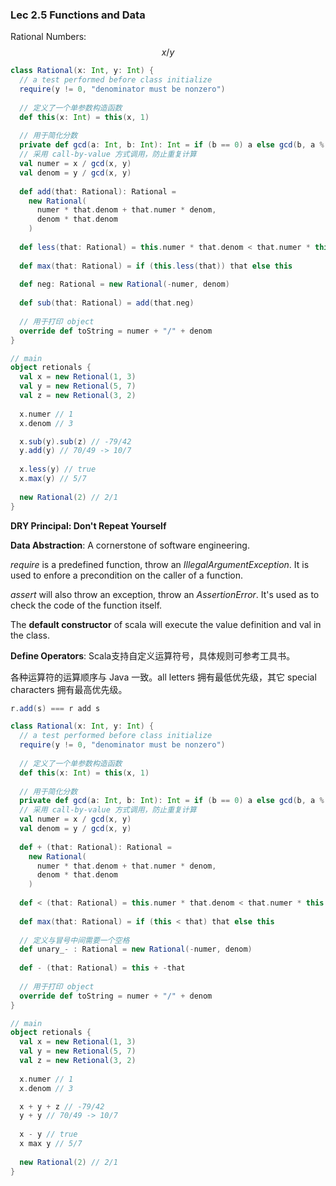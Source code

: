 ### Lec 2.5 Functions and Data

Rational Numbers: 
$$
x/y
$$

```scala
class Rational(x: Int, y: Int) {
  // a test performed before class initialize
  require(y != 0, "denominator must be nonzero")
  
  // 定义了一个单参数构造函数
  def this(x: Int) = this(x, 1)
  
  // 用于简化分数
  private def gcd(a: Int, b: Int): Int = if (b == 0) a else gcd(b, a % b)
  // 采用 call-by-value 方式调用，防止重复计算
  val numer = x / gcd(x, y)
  val denom = y / gcd(x, y)
  
  def add(that: Rational): Rational = 
	new Rational(
      numer * that.denom + that.numer * denom,
      denom * that.denom
    )
  
  def less(that: Rational) = this.numer * that.denom < that.numer * this.denom
  
  def max(that: Rational) = if (this.less(that)) that else this
  
  def neg: Rational = new Rational(-numer, denom)
  
  def sub(that: Rational) = add(that.neg)
  
  // 用于打印 object
  override def toString = numer + "/" + denom
}

// main
object retionals {
  val x = new Retional(1, 3)
  val y = new Retional(5, 7)
  val z = new Retional(3, 2)
  
  x.numer // 1
  x.denom // 3

  x.sub(y).sub(z) // -79/42
  y.add(y) // 70/49 -> 10/7
  
  x.less(y) // true
  x.max(y) // 5/7
  
  new Rational(2) // 2/1
}
```



**DRY Principal: Don't Repeat Yourself**

**Data Abstraction**: A cornerstone of software engineering.



*require* is a predefined function, throw an *IllegalArgumentException*. It is used to enfore a precondition on the caller of a function.

*assert* will also throw an exception, throw an *AssertionError*. It's used as to check the code of the function itself.



The **default constructor** of scala will execute the value definition and val in the class. 



**Define Operators**: Scala支持自定义运算符号，具体规则可参考工具书。

各种运算符的运算顺序与 Java 一致。all letters 拥有最低优先级，其它 special characters 拥有最高优先级。

```scala
r.add(s) === r add s

class Rational(x: Int, y: Int) {
  // a test performed before class initialize
  require(y != 0, "denominator must be nonzero")
  
  // 定义了一个单参数构造函数
  def this(x: Int) = this(x, 1)
  
  // 用于简化分数
  private def gcd(a: Int, b: Int): Int = if (b == 0) a else gcd(b, a % b)
  // 采用 call-by-value 方式调用，防止重复计算
  val numer = x / gcd(x, y)
  val denom = y / gcd(x, y)
  
  def + (that: Rational): Rational = 
	new Rational(
      numer * that.denom + that.numer * denom,
      denom * that.denom
    )
  
  def < (that: Rational) = this.numer * that.denom < that.numer * this.denom
  
  def max(that: Rational) = if (this < that) that else this
  
  // 定义与冒号中间需要一个空格
  def unary_- : Rational = new Rational(-numer, denom)
  
  def - (that: Rational) = this + -that
  
  // 用于打印 object
  override def toString = numer + "/" + denom
}

// main
object retionals {
  val x = new Retional(1, 3)
  val y = new Retional(5, 7)
  val z = new Retional(3, 2)
  
  x.numer // 1
  x.denom // 3

  x + y + z // -79/42
  y + y // 70/49 -> 10/7
  
  x - y // true
  x max y // 5/7
  
  new Rational(2) // 2/1
}
```

